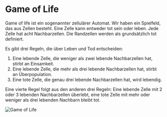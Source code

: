 # Game of Life

Game of life ist ein sogenannter zellulärer Automat. Wir haben ein Spielfeld,
das aus Zellen besteht. Eine Zelle kann entweder tot sein oder leben. Jede Zelle
hat acht Nachbarzellen. Die Randzellen werden als grundsätzlich tot definiert.

Es gibt drei Regeln, die über Leben und Tod entscheiden:

1. Eine lebende Zelle, die weniger als zwei lebende Nachbarzellen hat, stirbt an
   Einsamkeit.
2. Eine lebende Zelle, die mehr als drei lebende Nachbarzellen hat, stirbt an
   Überpopulation.
3. Eine tote Zelle, die genau drei lebende Nachbarzellen hat, wird lebendig.

Eine vierte Regel folgt aus den anderen drei Regeln: Eine lebende Zelle mit 2
oder 3 lebenden Nachbarzellen überlebt, eine tote Zelle mit mehr oder weniger
als drei lebenden Nachbarn bleibt tot.

![Game of Life](http://www3.hhu.de/stups/downloads/dojo/gol.png)
